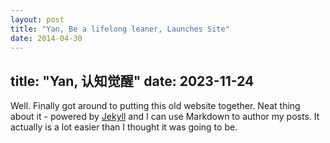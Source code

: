 ```yaml
---
layout: post
title: "Yan, Be a lifelong leaner, Launches Site"
date: 2014-04-30
---
```

title: "Yan, 认知觉醒"
date: 2023-11-24
---

Well. Finally got around to putting this old website together. Neat thing about it - powered by [Jekyll](http://jekyllrb.com) and I can use Markdown to author my posts. It actually is a lot easier than I thought it was going to be.
